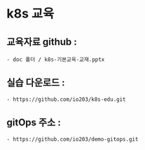 # k8s 교육

## 교육자료 github :  
    - doc 폴더 / k8s-기본교육-교재.pptx
  
## 실습  다운로드 : 
    - https://github.com/io203/k8s-edu.git
## gitOps 주소 : 
    - https://github.com/io203/demo-gitops.git